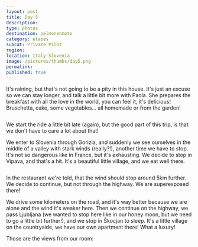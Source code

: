 ```yaml
---
layout: post
title: Day 5
description: 
type: photos
destination: pelmonenmoto
category: etapes
subcat: Private Pilot
region: 
location: Italy-Slovenia
image: /pictures/thumbs/day5.png
permalink: 
published: true
---
```


It's raining, but that's not going to be a pity in this house. It's just an excuse so we can stay longer, and talk a little bit more with Paola. She prepares the breakfast with all the love in the world, you can feel it, it's delicious! Bruschetta, cake, some vegetables... all homemade or from the garden!

<p><a
href="https://lh3.googleusercontent.com/8-x-zhl6Pm1EtISWksNSZpvfqy7-KXQp79VpdST4dFW1teXujlQcbP9aKBOGsJ1VBDFSOKFwMMs8Q6fx-O7GkuxH4u7VficrrYosX6rRVA-dR_6pt4RU8Nys8nRCmRzmVlYZMoyVb5nyIkmRAH6m5RUuDZysvykWxUm10IKcU79XwwEusjiNUF-Vs79Air23xUc_LjXcQpk_91C1tHzZ8BfgRt8Ns1sui8G0CqAvlIUvvokkI5utD9kzRROMxHz6CyxxE4K22amPkea6j8rFJ2dViRJs8XmZ1R-RxEv3lM9PuqwMptG1b_tf6lTUD_iDwsiPOsLXPg9HO2HWRJZKURyb8ejTCRzmRYUKiaTBUtjX1ARwk5ZSYLeXCkIsZMvEGrqzN2lkP1458gBi8MCaHIzGbyQ7Rqht8qOlvik7kA0H2Hyh4xr-kNwTBf45uGtD_qIQq9CKfg9wgeCP5-2hGphGHI9z-SPqKAV5xPFnyhXBpB518zQ9F0GVkVH1Sq8p4U-qKYB_nNWx4JkUCwtQjZczIK8J9St3EJ2pVRyJuI06kplgaOFU9MwiOBmdm6bpYy8GpSouqtiEywxfjiqbACVa33BnfU4aiFelq1hPZ5Xs9SK2QdtX2JEymqbE3Vy4AjVV6NZyUvnyDK49ymYuMx5B3CnRBpaHCA=w883-h662-no"> 
<img src="https://lh3.googleusercontent.com/8-x-zhl6Pm1EtISWksNSZpvfqy7-KXQp79VpdST4dFW1teXujlQcbP9aKBOGsJ1VBDFSOKFwMMs8Q6fx-O7GkuxH4u7VficrrYosX6rRVA-dR_6pt4RU8Nys8nRCmRzmVlYZMoyVb5nyIkmRAH6m5RUuDZysvykWxUm10IKcU79XwwEusjiNUF-Vs79Air23xUc_LjXcQpk_91C1tHzZ8BfgRt8Ns1sui8G0CqAvlIUvvokkI5utD9kzRROMxHz6CyxxE4K22amPkea6j8rFJ2dViRJs8XmZ1R-RxEv3lM9PuqwMptG1b_tf6lTUD_iDwsiPOsLXPg9HO2HWRJZKURyb8ejTCRzmRYUKiaTBUtjX1ARwk5ZSYLeXCkIsZMvEGrqzN2lkP1458gBi8MCaHIzGbyQ7Rqht8qOlvik7kA0H2Hyh4xr-kNwTBf45uGtD_qIQq9CKfg9wgeCP5-2hGphGHI9z-SPqKAV5xPFnyhXBpB518zQ9F0GVkVH1Sq8p4U-qKYB_nNWx4JkUCwtQjZczIK8J9St3EJ2pVRyJuI06kplgaOFU9MwiOBmdm6bpYy8GpSouqtiEywxfjiqbACVa33BnfU4aiFelq1hPZ5Xs9SK2QdtX2JEymqbE3Vy4AjVV6NZyUvnyDK49ymYuMx5B3CnRBpaHCA=w883-h662-no" alt=""></a></p>

We start the ride a little bit late (again), but the good part of this trip, is that we don't have to care a lot about that!

We enter to Slovenia through Gorizia, and suddenly we see ourselves in the middle of a valley with stark winds (really?!), another time we have to stop. It's not so dangerous like in France, but it's exhausting. We decide to stop in Vipava, and that's a hit. It's a beautiful little village, and we eat well there. 

<p><a
href="https://lh3.googleusercontent.com/bofEgQmjOYVMaJ0kqEBPl2J00QCxYr4egE87QnQgy4xHf7oBA0Nl-FjsXj0ObUAYS3S294OBo1jqci8XcI2ZFEvFo_rSyCG5ibOe0xLkw-COH8-QRmGG7lFhloYdkYYuCA6wu7oNcG9kPrdH9zGv2nprMeMcDiR2F3pAZG8iurvS06NCGOIAainvFfDqCIg7E5s9Xuy8swZS1sj90qTTXVa8P5W8NOeMgj8CbITsss7kAnwu53jt19feGfa-JU0SZ6SV-mDlAfAK9LJg46taJs_dAUqZR9rf27SAlPfvwbUYZVRxtKOfUzb8fXvqTB0CL_BDjbGJyFcquxDXAZKr3DkGwA0ylkMZQYWa5mjew1FHpr0J1dqmpghYjevcPgDcnVzwhAfA0BbzQ5U5bUN3uJ234GqHbTfIWsd_UdgY7gqRjD4aJjQzf7maGnuJXZdWbG171oY-fSC5g-Xp13WTB-pDqTGoEZU0KdWSCDzJRmTzGGPrM6kdtHN8r-wLbFyHNpuy63rcggbkt-CnQLkht2YlXaG3_fLAzT1D02EAYmzNYVSR89Z5wGm_QD_wcc4t7WPEY56vgZOapBfqU5V3LYMzk3a5YvP4GYKVqvRUOch-qTsuYmDVHqIVfyyIGEMHCFUGCCFa--7M91PXdM0cMYqGWhwTPV43BQ=w707-h530-no"> 
<img src="https://lh3.googleusercontent.com/bofEgQmjOYVMaJ0kqEBPl2J00QCxYr4egE87QnQgy4xHf7oBA0Nl-FjsXj0ObUAYS3S294OBo1jqci8XcI2ZFEvFo_rSyCG5ibOe0xLkw-COH8-QRmGG7lFhloYdkYYuCA6wu7oNcG9kPrdH9zGv2nprMeMcDiR2F3pAZG8iurvS06NCGOIAainvFfDqCIg7E5s9Xuy8swZS1sj90qTTXVa8P5W8NOeMgj8CbITsss7kAnwu53jt19feGfa-JU0SZ6SV-mDlAfAK9LJg46taJs_dAUqZR9rf27SAlPfvwbUYZVRxtKOfUzb8fXvqTB0CL_BDjbGJyFcquxDXAZKr3DkGwA0ylkMZQYWa5mjew1FHpr0J1dqmpghYjevcPgDcnVzwhAfA0BbzQ5U5bUN3uJ234GqHbTfIWsd_UdgY7gqRjD4aJjQzf7maGnuJXZdWbG171oY-fSC5g-Xp13WTB-pDqTGoEZU0KdWSCDzJRmTzGGPrM6kdtHN8r-wLbFyHNpuy63rcggbkt-CnQLkht2YlXaG3_fLAzT1D02EAYmzNYVSR89Z5wGm_QD_wcc4t7WPEY56vgZOapBfqU5V3LYMzk3a5YvP4GYKVqvRUOch-qTsuYmDVHqIVfyyIGEMHCFUGCCFa--7M91PXdM0cMYqGWhwTPV43BQ=w707-h530-no" alt=""></a></p>

In the restaurant we're told, that the wind should stop around 5km further. We decide to continue, but not through the highway. We are superexposed there!

We drive some kilometers on the road, and it's way better because we are alone and the wind it's weaker here. Then we continue on the highway, we pass Ljubljana (we wanted to stop here like in our honey moon, but we need to go a little bit further!), and we stop in Škocjan to sleep. It's a little village on the countryside, we have our own apartment there! What a luxury!

Those are the views from our room:

<p><a
href="https://lh3.googleusercontent.com/ytPUrr0iJKgxK1OxPKqNANpyo61n7x3xsOSl2jdgj3VMkyFQ2MRXCOwjA7H3NCBu-VVEcuqaX8cYmfD7wZAxGpqnXwNMbNwFCt6QRBHT9dv0Vb8-4HpkodKiHsBH0DGyDW3nq8vgkqaghS5UNEydG0yzYKdOd6XfiAkFzgNMozouGVZTcTA73O-lbcF0mYNBxspKjqXEg1SwfZst1V3ynnVfa64l554u-rkmGzb0rSyOcnJUj0o-B_bdkgnQ8WZrmubjkhkxjP3CXCBRwKyYRFmbKdMRNnwLv2ok_UYpGF5ew_PSpmENm7jC59crw_eRwHtOMh5MNXNIFf_com2eYqybu2SKZrhucRCi6upEDJwXUeOcxucqBKZTCDM6iOF49kYnXa_vo0bZhd0Ocvwb4P6ccOeHIfgbIl9yQbob4h5v-aoPFmwa3VPeuoRh9WzXxJ5Le-1-CaOszuK7hfD0oL8Y1-fduSoHNajmzdlAh8Svd7s2_whJTsA3Km7UHS__5iDXNdwtZEhoY3cqtOLKVhY8tK2ltD-zujQxT6mx3pqLLti9c4aGdH5z0HUxJBQkOvZ883ZKyGe9gwtVA2S2DPa9FQcxIJ2-EboNHprTTsg0Tz2LZSq-gKzQddvz3vKHrHfm1_IuUG2SAOe3ZT2i41gXkxgaXnebHA=w707-h530-no"> 
<img src="https://lh3.googleusercontent.com/ytPUrr0iJKgxK1OxPKqNANpyo61n7x3xsOSl2jdgj3VMkyFQ2MRXCOwjA7H3NCBu-VVEcuqaX8cYmfD7wZAxGpqnXwNMbNwFCt6QRBHT9dv0Vb8-4HpkodKiHsBH0DGyDW3nq8vgkqaghS5UNEydG0yzYKdOd6XfiAkFzgNMozouGVZTcTA73O-lbcF0mYNBxspKjqXEg1SwfZst1V3ynnVfa64l554u-rkmGzb0rSyOcnJUj0o-B_bdkgnQ8WZrmubjkhkxjP3CXCBRwKyYRFmbKdMRNnwLv2ok_UYpGF5ew_PSpmENm7jC59crw_eRwHtOMh5MNXNIFf_com2eYqybu2SKZrhucRCi6upEDJwXUeOcxucqBKZTCDM6iOF49kYnXa_vo0bZhd0Ocvwb4P6ccOeHIfgbIl9yQbob4h5v-aoPFmwa3VPeuoRh9WzXxJ5Le-1-CaOszuK7hfD0oL8Y1-fduSoHNajmzdlAh8Svd7s2_whJTsA3Km7UHS__5iDXNdwtZEhoY3cqtOLKVhY8tK2ltD-zujQxT6mx3pqLLti9c4aGdH5z0HUxJBQkOvZ883ZKyGe9gwtVA2S2DPa9FQcxIJ2-EboNHprTTsg0Tz2LZSq-gKzQddvz3vKHrHfm1_IuUG2SAOe3ZT2i41gXkxgaXnebHA=w707-h530-no" alt=""></a></p>


